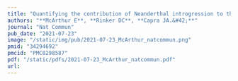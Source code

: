 ```yaml
---
title: "Quantifying the contribution of Neanderthal introgression to the heritability of complex traits"
authors: "**McArthur E**, **Rinker DC**, **Capra JA.&#42;**"
journal: "Nat Commun"
pub_date: "2021-07-23"
image: "/static/img/pub/2021-07-23_McArthur_natcommun.png"
pmid: "34294692"
pmcid: "PMC8298587"
pdf: "/static/pdfs/2021-07-23_McArthur_natcommun.pdf"
url: 
---
```

